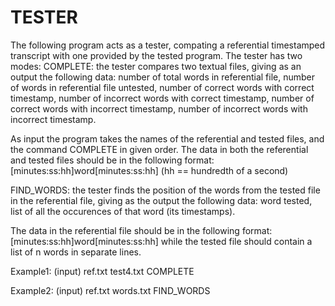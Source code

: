 # TESTER

The following program acts as a tester, compating a referential timestamped transcript
with one provided by the tested program. The tester has two modes:
  COMPLETE: the tester compares two textual files, giving as an output
  the following data:
      number of total words in referential file, 
      number of words in referential file untested, 
      number of correct words with correct timestamp, 
      number of incorrect words with correct timestamp,
      number of correct words with incorrect timestamp, 
      number of incorrect words with incorrect timestamp. 
  
  As input the program takes the names of the referential and tested files, and the command COMPLETE
  in given order. 
  The data in both the referential and tested files should be in the following format:
  [minutes:ss:hh]word[minutes:ss:hh] (hh == hundredth of a second)
  
  FIND_WORDS: the tester finds the position of the words from the tested file in the referential
  file, giving as the output the following data:
      word tested, 
      list of all the occurences of that word (its timestamps). 
      
  The data in the referential file should be in the following format:
  [minutes:ss:hh]word[minutes:ss:hh]
  while the tested file should contain a list of n words in separate lines.
  
  Example1:
  (input)
    ref.txt
    test4.txt
    COMPLETE
    
    
  Example2:
  (input)
    ref.txt
    words.txt
    FIND_WORDS
    
    
  
